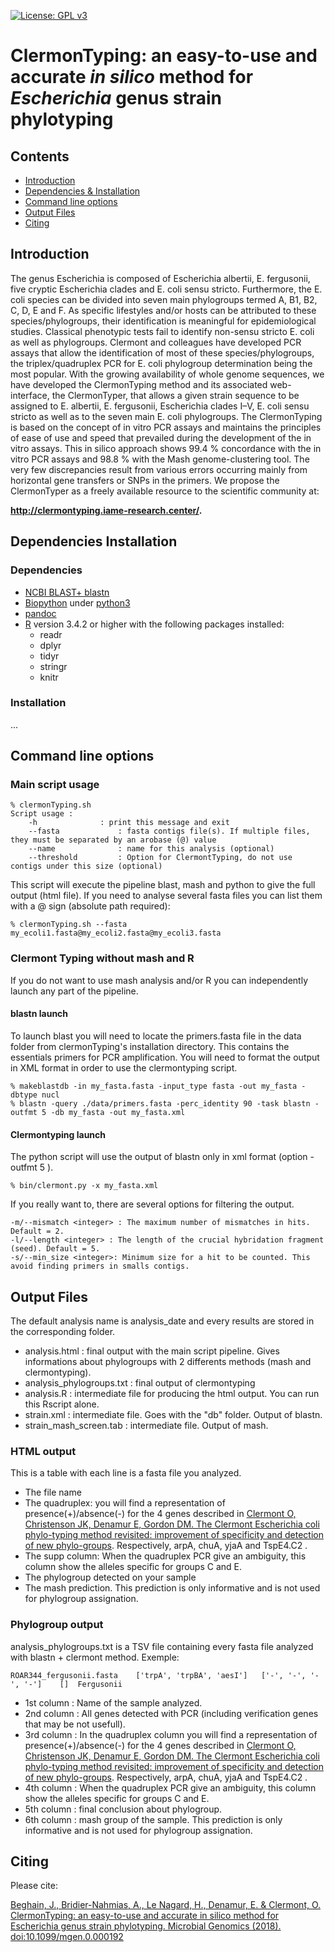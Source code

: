 [![License: GPL v3](https://img.shields.io/badge/License-GPL%20v3-blue.svg)](https://www.gnu.org/licenses/gpl-3.0) [](#lang-au)

# ClermonTyping: an easy-to-use and accurate *in silico* method for *Escherichia* genus strain phylotyping

## Contents

- [Introduction](#introduction)
- [Dependencies & Installation](#dependencies--installation)
- [Command line options](#command-line-options)
- [Output Files](#output-files)
- [Citing](#citing)

## Introduction

The genus Escherichia is composed of Escherichia albertii, E. fergusonii, five cryptic Escherichia clades and E. coli sensu stricto.
Furthermore, the E. coli species can be divided into seven main phylogroups termed A, B1, B2, C, D, E and F. As specific
lifestyles and/or hosts can be attributed to these species/phylogroups, their identification is meaningful for epidemiological
studies. Classical phenotypic tests fail to identify non-sensu stricto E. coli as well as phylogroups. Clermont and colleagues
have developed PCR assays that allow the identification of most of these species/phylogroups, the triplex/quadruplex PCR
for E. coli phylogroup determination being the most popular. With the growing availability of whole genome sequences, we
have developed the ClermonTyping method and its associated web-interface, the ClermonTyper, that allows a given strain
sequence to be assigned to E. albertii, E. fergusonii, Escherichia clades I–V, E. coli sensu stricto as well as to the seven main E.
coli phylogroups. The ClermonTyping is based on the concept of in vitro PCR assays and maintains the principles of ease of
use and speed that prevailed during the development of the in vitro assays. This in silico approach shows 99.4 % concordance
with the in vitro PCR assays and 98.8 % with the Mash genome-clustering tool. The very few discrepancies result from
various errors occurring mainly from horizontal gene transfers or SNPs in the primers. We propose the ClermonTyper as a
freely available resource to the scientific community at:

__http://clermontyping.iame-research.center/.__

## Dependencies Installation

### Dependencies

* [NCBI BLAST+ blastn](https://www.ncbi.nlm.nih.gov/books/NBK279671/) 
* [Biopython](http://biopython.org/) under [python3](https://www.python.org/downloads/)
* [pandoc](https://pandoc.org/) 
* [R](https://cran.r-project.org/) version 3.4.2 or higher with the following packages installed:
	* readr
	* dplyr
	* tidyr
	* stringr
	* knitr

### Installation
...
## Command line options

### Main script usage

```
% clermonTyping.sh
Script usage :
	-h				: print this message and exit
	--fasta				: fasta contigs file(s). If multiple files, they must be separated by an arobase (@) value
	--name				: name for this analysis (optional)
	--threshold			: Option for ClermontTyping, do not use contigs under this size (optional)
```

This script will execute the pipeline blast, mash and python to give the full output (html file). If you need to analyse several fasta files you can list them with a @ sign (absolute path required):
```
% clermonTyping.sh --fasta my_ecoli1.fasta@my_ecoli2.fasta@my_ecoli3.fasta
```


### Clermont Typing without mash and R

If you do not want to use mash analysis and/or R you can independently launch any part of the pipeline.

#### blastn launch

To launch blast you will need to locate the primers.fasta file in the data folder from clermonTyping's installation directory. This contains the essentials primers for PCR amplification.
You will need to format the output in XML format in order to use the clermontyping script.

```
% makeblastdb -in my_fasta.fasta -input_type fasta -out my_fasta -dbtype nucl
% blastn -query ./data/primers.fasta -perc_identity 90 -task blastn -outfmt 5 -db my_fasta -out my_fasta.xml
```
#### Clermontyping launch

The python script will use the output of blastn only in xml format (option -outfmt 5 ).

```
% bin/clermont.py -x my_fasta.xml
```
If you really want to, there are several options for filtering the output.

```
-m/--mismatch <integer> : The maximum number of mismatches in hits. Default = 2.
-l/--length <integer> : The length of the crucial hybridation fragment (seed). Default = 5.
-s/--min_size <integer>: Minimum size for a hit to be counted. This avoid finding primers in smalls contigs.
```

## Output Files

The default analysis name is analysis_date and every results are stored in the corresponding folder.

* analysis.html : final output with the main script pipeline. Gives informations about phylogroups with 2 differents methods (mash and clermontyping).
* analysis_phylogroups.txt : final output of clermontyping
* analysis.R : intermediate file for producing the html output. You can run this Rscript alone.
* strain.xml : intermediate file. Goes with the "db" folder. Output of blastn.
* strain_mash_screen.tab : intermediate file. Output of mash.

### HTML output

This is a table with each line is a fasta file you analyzed.
* The file name
* The quadruplex: you will find a representation of presence(+)/absence(-) for the 4 genes described in [Clermont O, Christenson JK, Denamur E, Gordon DM. The Clermont Escherichia coli phylo-typing method revisited: improvement of specificity and detection of new phylo-groups](https://www.ncbi.nlm.nih.gov/pubmed/23757131). Respectively, arpA, chuA, yjaA and TspE4.C2 .
* The supp column: When the quadruplex PCR give an ambiguity, this column show the alleles specific for groups C and E.
* The phylogroup detected on your sample
* The mash prediction. This prediction is only informative and is not used for phylogroup assignation.

### Phylogroup output

analysis_phylogroups.txt is a TSV file containing every fasta file analyzed with blastn + clermont method.
Exemple:

```
ROAR344_fergusonii.fasta	['trpA', 'trpBA', 'aesI']	['-', '-', '-', '-']	[]	Fergusonii
```
* 1st column : Name of the sample analyzed.
* 2nd column : All genes detected with PCR (including verification genes that may be not usefull). 
* 3rd column : In the quadruplex column you will find a representation of presence(+)/absence(-) for the 4 genes described in [Clermont O, Christenson JK, Denamur E, Gordon DM. The Clermont Escherichia coli phylo-typing method revisited: improvement of specificity and detection of new phylo-groups](https://www.ncbi.nlm.nih.gov/pubmed/23757131). Respectively, arpA, chuA, yjaA and TspE4.C2 .
* 4th column : When the quadruplex PCR give an ambiguity, this column show the alleles specific for groups C and E.
* 5th column : final conclusion about phylogroup.
* 6th column : mash group of the sample. This prediction is only informative and is not used for phylogroup assignation.


## Citing
Please cite:

[Beghain, J., Bridier-Nahmias, A., Le Nagard, H., Denamur, E. & Clermont, O. ClermonTyping: an easy-to-use and accurate in silico method for Escherichia genus strain phylotyping. Microbial Genomics (2018). doi:10.1099/mgen.0.000192](http://mgen.microbiologyresearch.org/content/journal/mgen/10.1099/mgen.0.000192)

